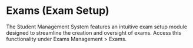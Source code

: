 # Exams (Exam Setup)

The Student Management System features an intuitive exam setup module designed to streamline the creation and oversight of exams. Access this functionality under Exams Management > Exams.
